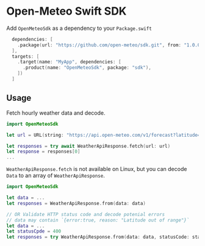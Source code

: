 # Open-Meteo Swift SDK

Add `OpenMeteoSdk` as a dependency to your `Package.swift`

```swift
  dependencies: [
    .package(url: "https://github.com/open-meteo/sdk.git", from: "1.0.0")
  ],
  targets: [
    .target(name: "MyApp", dependencies: [
      .product(name: "OpenMeteoSdk", package: "sdk"),
    ])
  ]
```


## Usage

Fetch hourly weather data and decode.

```swift
import OpenMeteoSdk

let url = URL(string: "https://api.open-meteo.com/v1/forecast?latitude=52.52,40.1&longitude=13.41,8.1&hourly=temperature_2m&format=flatbuffers")!

let responses = try await WeatherApiResponse.fetch(url: url)
let response = responses[0]
...
```


`WeatherApiResponse.fetch` is not available on Linux, but you can decode `Data` to an array of `WeatherApiResponse`.

```swift
import OpenMeteoSdk

let data = ...
let responses = WeatherApiResponse.from(data: data)

// OR Validate HTTP status code and decode potenial errors
// data may contain `{error:true, reason: "Latitude out of range"}`
let data = ...
let statusCpde = 400
let responses = try WeatherApiResponse.from(data: data, statusCode: statusCode)
```


